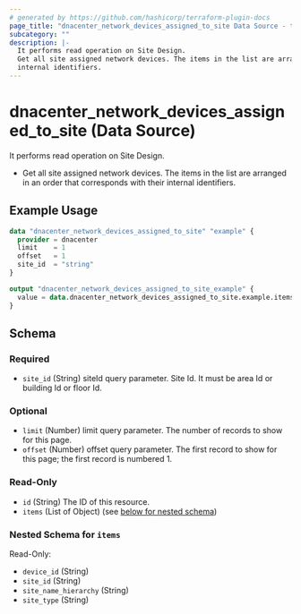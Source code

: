 ```yaml
---
# generated by https://github.com/hashicorp/terraform-plugin-docs
page_title: "dnacenter_network_devices_assigned_to_site Data Source - terraform-provider-dnacenter"
subcategory: ""
description: |-
  It performs read operation on Site Design.
  Get all site assigned network devices. The items in the list are arranged in an order that corresponds with their
  internal identifiers.
---
```


# dnacenter_network_devices_assigned_to_site (Data Source)

It performs read operation on Site Design.

- Get all site assigned network devices. The items in the list are arranged in an order that corresponds with their
internal identifiers.

## Example Usage

```terraform
data "dnacenter_network_devices_assigned_to_site" "example" {
  provider = dnacenter
  limit    = 1
  offset   = 1
  site_id  = "string"
}

output "dnacenter_network_devices_assigned_to_site_example" {
  value = data.dnacenter_network_devices_assigned_to_site.example.items
}
```

<!-- schema generated by tfplugindocs -->
## Schema

### Required

- `site_id` (String) siteId query parameter. Site Id. It must be area Id or building Id or floor Id.

### Optional

- `limit` (Number) limit query parameter. The number of records to show for this page.
- `offset` (Number) offset query parameter. The first record to show for this page; the first record is numbered 1.

### Read-Only

- `id` (String) The ID of this resource.
- `items` (List of Object) (see [below for nested schema](#nestedatt--items))

<a id="nestedatt--items"></a>
### Nested Schema for `items`

Read-Only:

- `device_id` (String)
- `site_id` (String)
- `site_name_hierarchy` (String)
- `site_type` (String)
